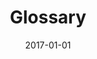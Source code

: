 ---
title: 'Glossary'
collection: publications
permalink: /publication/2017-glossary
excerpt: ''
date: 2017-01-01
venue: 'J. Kitzes, D. Turek, and F. Deniz (Eds.), The Practice of Reproducible Research: Case Studies and Lessons from the Data-Intensive Sciences'
paperurl: ''
authors: 'A. Rokem and F. Chirigati'
gitbook: 'https://www.gitbook.com/book/bids/the-practice-of-reproducible-research/details'
---